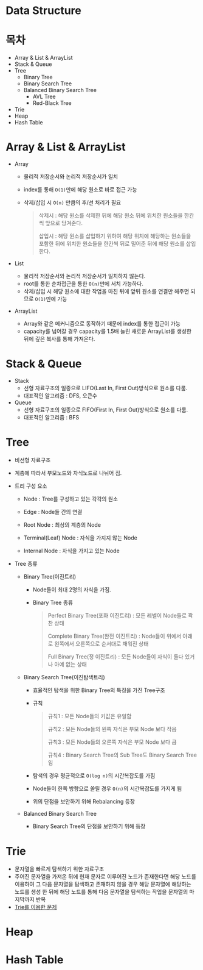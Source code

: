 # Data Structure
# 목차

* Array & List & ArrayList
* Stack & Queue
* Tree
  * Binary Tree
  * Binary Search Tree
  * Balanced Binary Search Tree
    * AVL Tree
    * Red-Black Tree
* Trie
* Heap
* Hash Table

# Array & List & ArrayList

* Array

  * 물리적 저장순서와 논리적 저장순서가 일치

  * index를 통해 `O(1)`만에 해당 원소로 바로 접근 가능

  * 삭제/삽입 시  `O(n)` 만큼의 후/선 처리가 필요

    > 삭제시 : 해당 원소를 삭제한 뒤에 해당 원소 뒤에 위치한 원소들을 한칸씩 앞으로 당겨준다.
    >
    > 삽입시 : 해당 원소를 삽입하기 위하여 해당 위치에 해당하는 원소들을 포함한 뒤에 위치한 원소들을 한칸씩 뒤로 밀어준 뒤에 해당 원소를 삽입한다.

* List
  * 물리적 저장순서와 논리적 저장순서가 일치하지 않는다.
  * root를 통한 순차접근을 통한 `O(n)`만에 서치 가능하다.
  * 삭제/삽입 시 해당 원소에 대한 작업을 마친 뒤에 앞뒤 원소를 연결만 해주면 되므로 `O(1)`만에 가능
* ArrayList
  * Array와 같은 메커니즘으로 동작하기 때문에 index를 통한 접근이 가능
  * capacity를 넘어갈 경우 capacity를 1.5배 늘린 새로운 ArrayList를 생성한 뒤에 깊은 복사를 통해 가져온다.

# Stack & Queue

* Stack
  * 선형 자료구조의 일종으로 LIFO(Last In, First Out)방식으로 원소를 다룸.
  * 대표적인 알고리즘 : DFS, 오큰수
* Queue
  * 선형 자료구조의 일종으로 FIFO(First In, First Out)방식으로 원소를 다룸.
  * 대표적인 알고리즘 : BFS

# Tree

* 비선형 자료구조

* 계층에 따라서 부모노드와 자식노드로 나뉘어 짐.

* 트리 구성 요소

  * Node : Tree를 구성하고 있는 각각의 원소

  * Edge : Node들 간의 연결

  * Root Node : 최상의 계층의 Node

  * Terminal(Leaf) Node : 자식을 가지지 않는 Node

  * Internal Node : 자식을 가지고 있는 Node

* Tree 종류

  * Binary Tree(이진트리)

    * Node들이 최대 2명의 자식을 가짐. 

    * Binary Tree 종류

      > Perfect Binary Tree(포화 이진트리) : 모든 레벨이 Node들로 꽉찬 상태
      >
      > Complete Binary Tree(완전 이진트리) : Node들이 위에서 아래로 왼쪽에서 오른쪽으로 순서대로 채워진 상태
      >
      > Full Binary Tree(정 이진트리) : 모든 Node들이 자식이 둘다 있거나 아예 없는 상태

  * Binary Search Tree(이진탐색트리)

    * 효율적인 탐색을 위한 Binary Tree의 특징을 가진 Tree구조

    * 규칙

      > 규칙1 : 모든 Node들의 키값은 유일함
      >
      > 규칙2 : 모든 Node들의 왼쪽 자식은 부모 Node 보다 작음
      >
      > 규칙3 : 모든 Node들의 오른쪽 자식은 부모 Node 보다 큼
      >
      > 규칙4 : Binary Search Tree의 Sub Tree도 Binary Search Tree임

    * 탐색의 경우 평균적으로 `O(log n)`의 시간복잡도를 가짐
    * Node들이 한쪽 방향으로 쏠릴 경우 `O(n)`의 시간복잡도를 가지게 됨
    * 위의 단점을 보안하기 위해 Rebalancing 등장

  * Balanced Binary Search Tree

    * Binary Search Tree의 단점을 보안하기 위해 등장

# Trie

* 문자열을 빠르게 탐색하기 위한 자료구조
* 주어진 문자열을 가져온 뒤에 현재 문자로 이루어진 노드가 존재한다면 해당 노드를 이용하여 그 다음 문자열을 탐색하고 존재하지 않을 경우 해당 문자열에 해당하는 노드를 생성 한 뒤에 해당 노드를 통해 다음 문자열을 탐색하는 작업을 문자열의 마지막까지 반복
* [Trie를 이용한 문제](https://github.com/kimry/TIL/tree/master/BOJ/2018%20kakao%20%5B3%EC%B0%A8%5D)

# Heap

# Hash Table


